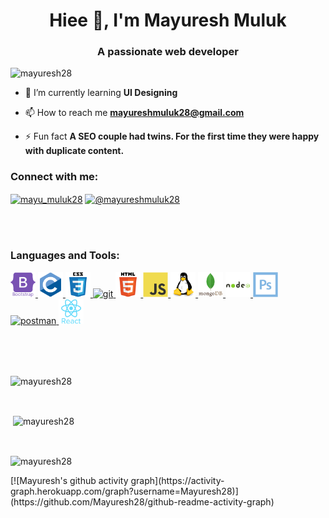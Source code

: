 <h1 align="center">Hiee 👋, I'm Mayuresh Muluk</h1>
<h3 align="center">A passionate web developer</h3>

<p align="left"> <img src="https://komarev.com/ghpvc/?username=mayuresh28&label=Profile%20views&color=0e75b6&style=flat" alt="mayuresh28" /> </p>

- 🌱 I’m currently learning **UI Designing**

- 📫 How to reach me **mayureshmuluk28@gmail.com**

- ⚡ Fun fact **A SEO couple had twins. For the first time they were happy with duplicate content.**

<h3 align="left">Connect with me:</h3>
<p align="left">
<a href="https://www.codechef.com/users/mayu_muluk28" target="blank"><img align="center" src="https://cdn.jsdelivr.net/npm/simple-icons@3.1.0/icons/codechef.svg" alt="mayu_muluk28" height="30" width="40" /></a>
<a href="https://www.hackerrank.com/@mayureshmuluk28" target="blank"><img align="center" src="https://raw.githubusercontent.com/rahuldkjain/github-profile-readme-generator/master/src/images/icons/Social/hackerrank.svg" alt="@mayureshmuluk28" height="30" width="40" /></a>
</p>
<br><br>
<h3 align="left">Languages and Tools:</h3>
<p align="left"> <a href="https://getbootstrap.com" target="_blank" rel="noreferrer"> <img src="https://raw.githubusercontent.com/devicons/devicon/master/icons/bootstrap/bootstrap-plain-wordmark.svg" alt="bootstrap" width="40" height="40"/> </a> <a href="https://www.cprogramming.com/" target="_blank" rel="noreferrer"> <img src="https://raw.githubusercontent.com/devicons/devicon/master/icons/c/c-original.svg" alt="c" width="40" height="40"/> </a> <a href="https://www.w3schools.com/css/" target="_blank" rel="noreferrer"> <img src="https://raw.githubusercontent.com/devicons/devicon/master/icons/css3/css3-original-wordmark.svg" alt="css3" width="40" height="40"/> </a> <a href="https://git-scm.com/" target="_blank" rel="noreferrer"> <img src="https://www.vectorlogo.zone/logos/git-scm/git-scm-icon.svg" alt="git" width="40" height="40"/> </a> <a href="https://www.w3.org/html/" target="_blank" rel="noreferrer"> <img src="https://raw.githubusercontent.com/devicons/devicon/master/icons/html5/html5-original-wordmark.svg" alt="html5" width="40" height="40"/> </a> <a href="https://developer.mozilla.org/en-US/docs/Web/JavaScript" target="_blank" rel="noreferrer"> <img src="https://raw.githubusercontent.com/devicons/devicon/master/icons/javascript/javascript-original.svg" alt="javascript" width="40" height="40"/> </a> <a href="https://www.linux.org/" target="_blank" rel="noreferrer"> <img src="https://raw.githubusercontent.com/devicons/devicon/master/icons/linux/linux-original.svg" alt="linux" width="40" height="40"/> </a> <a href="https://www.mongodb.com/" target="_blank" rel="noreferrer"> <img src="https://raw.githubusercontent.com/devicons/devicon/master/icons/mongodb/mongodb-original-wordmark.svg" alt="mongodb" width="40" height="40"/> </a> <a href="https://nodejs.org" target="_blank" rel="noreferrer"> <img src="https://raw.githubusercontent.com/devicons/devicon/master/icons/nodejs/nodejs-original-wordmark.svg" alt="nodejs" width="40" height="40"/> </a> <a href="https://www.photoshop.com/en" target="_blank" rel="noreferrer"> <img src="https://raw.githubusercontent.com/devicons/devicon/master/icons/photoshop/photoshop-line.svg" alt="photoshop" width="40" height="40"/> </a> <a href="https://postman.com" target="_blank" rel="noreferrer"> <img src="https://www.vectorlogo.zone/logos/getpostman/getpostman-icon.svg" alt="postman" width="40" height="40"/> </a> <a href="https://reactjs.org/" target="_blank" rel="noreferrer"> <img src="https://raw.githubusercontent.com/devicons/devicon/master/icons/react/react-original-wordmark.svg" alt="react" width="40" height="40"/> </a> </p>
<br><br><br>
<p><img align="center" src="https://github-readme-stats.vercel.app/api/top-langs?username=mayuresh28&show_icons=true&locale=en&layout=compact" alt="mayuresh28" /></p>
<br>
<p>&nbsp;<img align="center" src="https://github-readme-stats.vercel.app/api?username=mayuresh28&show_icons=true&locale=en" alt="mayuresh28" /></p>
<br>
<p><img align="center" src="https://github-readme-streak-stats.herokuapp.com/?user=mayuresh28&" alt="mayuresh28" /></p>
[![Mayuresh's github activity graph](https://activity-graph.herokuapp.com/graph?username=Mayuresh28)](https://github.com/Mayuresh28/github-readme-activity-graph)
